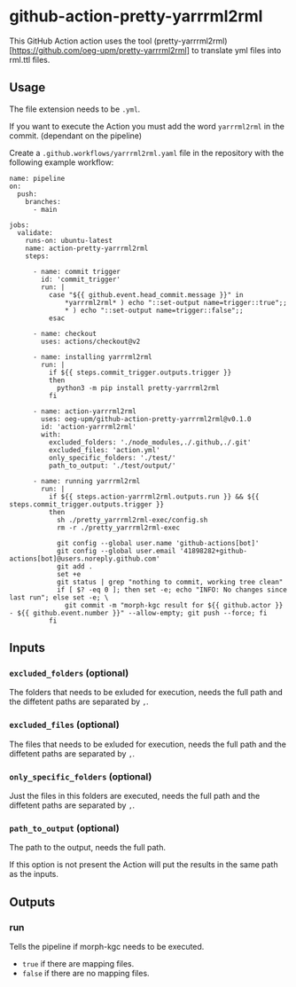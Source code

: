 # github-action-pretty-yarrrml2rml
This GitHub Action action uses the tool (pretty-yarrrml2rml)[https://github.com/oeg-upm/pretty-yarrrml2rml] to translate yml files into rml.ttl files.

## Usage
The file extension needs to be `.yml`.

If you want to execute the Action you must add the word `yarrrml2rml` in the commit. (dependant on the pipeline)

Create a `.github.workflows/yarrrml2rml.yaml` file in the repository with the following example workflow:

```
name: pipeline
on:
  push:
    branches:
      - main

jobs:
  validate:
    runs-on: ubuntu-latest
    name: action-pretty-yarrrml2rml
    steps:
    
      - name: commit trigger
        id: 'commit_trigger'
        run: |
          case "${{ github.event.head_commit.message }}" in
              *yarrrml2rml* ) echo "::set-output name=trigger::true";;
              * ) echo "::set-output name=trigger::false";;
          esac

      - name: checkout
        uses: actions/checkout@v2

      - name: installing yarrrml2rml
        run: |
          if ${{ steps.commit_trigger.outputs.trigger }}
          then
            python3 -m pip install pretty-yarrrml2rml
          fi

      - name: action-yarrrml2rml
        uses: oeg-upm/github-action-pretty-yarrrml2rml@v0.1.0
        id: 'action-yarrrml2rml'
        with:
          excluded_folders: './node_modules,./.github,./.git'
          excluded_files: 'action.yml'
          only_specific_folders: './test/'
          path_to_output: './test/output/'

      - name: running yarrrml2rml
        run: |
          if ${{ steps.action-yarrrml2rml.outputs.run }} && ${{ steps.commit_trigger.outputs.trigger }}
          then
            sh ./pretty_yarrrml2rml-exec/config.sh
            rm -r ./pretty_yarrrml2rml-exec

            git config --global user.name 'github-actions[bot]'
            git config --global user.email '41898282+github-actions[bot]@users.noreply.github.com'
            git add .
            set +e
            git status | grep "nothing to commit, working tree clean"
            if [ $? -eq 0 ]; then set -e; echo "INFO: No changes since last run"; else set -e; \
              git commit -m "morph-kgc result for ${{ github.actor }} - ${{ github.event.number }}" --allow-empty; git push --force; fi
          fi

```
## Inputs
### `excluded_folders` (optional)
The folders that needs to be exluded for execution, needs the full path and the diffetent paths are separated by `,`.
### `excluded_files`  (optional)
The files that needs to be exluded for execution, needs the full path and the diffetent paths are separated by `,`.
### `only_specific_folders` (optional)
Just the files in this folders are executed, needs the full path and the diffetent paths are separated by `,`.
### `path_to_output` (optional)
The path to the output, needs the full path.

If this option is not present the Action will put the results in the same path as the inputs.
## Outputs
### run
Tells the pipeline if morph-kgc needs to be executed.
- `true` if there are mapping files.
- `false` if there are no mapping files.
